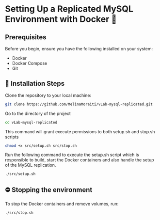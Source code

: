 # Setting Up a Replicated MySQL Environment with Docker 🐳

## Prerequisites
Before you begin, ensure you have the following installed on your system:
- Docker
- Docker Compose
- Git

## 🚀 Installation Steps
Clone the repository to your local machine:
```bash
git clone https://github.com/MelinaMoraiti/vLab-mysql-replicated.git
```
Go to the directory of the project
```bash
cd vLab-mysql-replicated
```
This command will grant execute permissions to both setup.sh and stop.sh scripts
```bash
chmod +x src/setup.sh src/stop.sh
```
Run the following command to execute the setup.sh script which is responsible to build, start the Docker containers and also handle the setup of the MySQL replication.
```bash
./src/setup.sh
```

## ⛔ Stopping the environment
To stop the Docker containers and remove volumes, run:
```bash
./src/stop.sh
```


